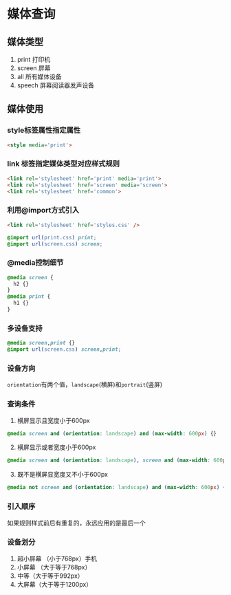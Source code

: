 
# 媒体查询

## 媒体类型

1. print 打印机
2. screen 屏幕
3. all 所有媒体设备
4. speech 屏幕阅读器发声设备

## 媒体使用


### style标签属性指定属性

```html
<style media='print'>
```

### link 标签指定媒体类型对应样式规则

```html
<link rel='stylesheet' href='print' media='print'>
<link rel='stylesheet' href='screen' media='screen'>
<link rel='stylesheet' href='common'>
```

### 利用@import方式引入

```html
<link rel='stylesheet' href='styles.css' />
```

```css
@import url(print.css) print;
@import url(screen.css) screen;
```

### @media控制细节

```css
@media screen {
  h2 {}
}
@media print {
  h1 {}
}
```

### 多设备支持

```css
@media screen,print {}
@import url(screen.css) screen,print;
```

### 设备方向

`orientation`有两个值，`landscape`(横屏)和`portrait`(竖屏)

### 查询条件

1. 横屏显示且宽度小于600px

```css
@media screen and (orientation: landscape) and (max-width: 600px) {}
```

2. 横屏显示或者宽度小于600px

```css
@media screen and (orientation: landscape), screen and (max-width: 600px) {}
```

3. 既不是横屏显宽度又不小于600px

```css
@media not screen and (orientation: landscape) and (max-width: 600px) {}
```

### 引入顺序

如果规则样式前后有重复的，永远应用的是最后一个

### 设备划分

1. 超小屏幕 （小于768px）手机
2. 小屏幕 （大于等于768px）
3. 中等（大于等于992px）
4. 大屏幕（大于等于1200px）